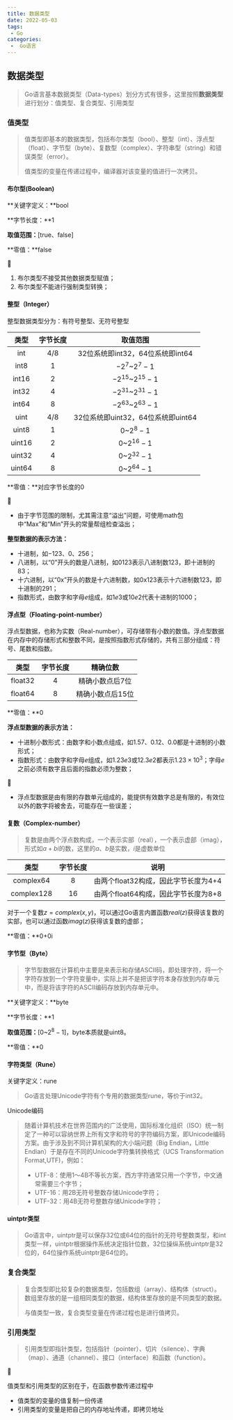 ```yaml
---
title: 数据类型
date: 2022-05-03
tags:
 - Go
categories:
 -  Go语言
---
```


## 数据类型

> Go语言基本数据类型（Data-types）划分方式有很多，这里按照**数据类型**进行划分：值类型、复合类型、引用类型

### 值类型

> 值类型即基本的数据类型，包括布尔类型（bool）、整型（int）、浮点型（float）、字节型（byte）、复数型（complex）、字符串型（string）和错误类型（error）。
>
> 值类型的变量在传递过程中，编译器对该变量的值进行一次拷贝。

#### 布尔型(Boolean)

**关键字定义：**bool

**字节长度：**1

**取值范围：**[true、false]

**零值：**false

👣

1. 布尔类型不接受其他数据类型赋值；
2. 布尔类型不能进行强制类型转换；

#### 整型（Integer）

整型数据类型分为：有符号整型、无符号整型

|  类型  | 字节长度 |              取值范围              |
| :----: | :------: | :--------------------------------: |
|  int   |   4/8    |  32位系统即int32，64位系统即int64  |
|  int8  |    1     |           $-2^7$~$2^7-1$           |
| int16  |    2     |        $-2^{15}$~$2^{15}-1$        |
| int32  |    4     |        $-2^{31}$~$2^{31}-1$        |
| int64  |    8     |        $-2^{63}$~$2^{63}-1$        |
|  uint  |   4/8    | 32位系统即uint32，64位系统即uint64 |
| uint8  |    1     |             0~$2^8-1$              |
| uint16 |    2     |            0~$2^{16}-1$            |
| uint32 |    4     |            0~$2^{32}-1$            |
| uint64 |    8     |            0~$2^{64}-1$            |

**零值：**对应字节长度的0

👣

- 由于字节范围的限制，尤其需注意“溢出”问题，可使用math包中“Max”和“Min”开头的常量帮组检查溢出；

**整型数据的表示方法：**

- 十进制，如$-123$、0、256；
- 八进制，以“0”开头的数是八进制，如0123表示八进制数123，即十进制的83；
- 十六进制，以“0x”开头的数是十六进制数，如0x123表示十六进制数123，即十进制的291；
- 指数形式，由数字和字母$e$组成，如$1e3$或$10e2$代表十进制的1000；

#### 浮点型（Floating-point-number）

浮点型数据，也称为实数（Real-number），可存储带有小数的数值。浮点型数据在内存中的存储形式和整数不同，是按照指数形式存储的，共有三部分组成：符号、尾数和指数。

|  类型   | 字节长度 |     精确位数     |
| :-----: | :------: | :--------------: |
| float32 |    4     | 精确小数点后7位  |
| float64 |    8     | 精确小数点后15位 |

**零值：**0

**浮点型数据的表示方法：**

- 十进制小数形式：由数字和小数点组成，如1.57、0.12、0.0都是十进制的小数形式；
- 指数形式：由数字和字母$e$组成，如$1.23e3$或$12.3e2$都表示$1.23\times10^3$；字母$e$之前必须有数字且后面的指数必须为整数；

👣

- 浮点型数据是由有限的存数单元组成的，能提供有效数字总是有限的，有效位以外的数字将被舍去，可能存在一些误差；

#### 复数（Complex-number）

> 复数是由两个浮点数构成，一个表示实部（real），一个表示虚部（imag），形式如$a+bi$的数，这里的$a$、$b$是实数，$i$是虚数单位

|    类型    | 字节长度 |                 说明                 |
| :--------: | :------: | :----------------------------------: |
| complex64  |    8     | 由两个float32构成，因此字节长度为4+4 |
| complex128 |    16    | 由两个float64构成，因此字节长度为8+8 |

对于一个复数$z=complex(x,y)$，可以通过Go语言内置函数$real(z)$获得该复数的实部，也可以通过函数$imag(z)$获得该复数的虚部；

**零值：**0+0i

#### 字节型（Byte）

> 字节型数据在计算机中主要是来表示和存储ASCII码，即处理字符，将一个字符存放到一个字符变量中，实际上并不是把该字符本身存放到内存单元中，而是将该字符的ASCII编码存放到内存单元中。

**关键字定义：**byte

**字节长度：**1

**取值范围：**[0~$2^8-1$]，byte本质就是uint8。

**零值：**0

#### 字符类型（Rune）

关键字定义：rune

> Go语言处理Unicode字符有个专用的数据类型rune，等价于int32。

Unicode编码

> 随着计算机技术在世界范围内的广泛使用，国际标准化组织（ISO）统一制定了一种可以容纳世界上所有文字和符号的字符编码方案，即Unicode编码方案。由于涉及到不同计算机架构的大小端问题（Big Endian，Little Endian）于是存在不同的Unicode字符集转换格式（UCS Transformation Format,UTF)，例如：
>
> - UTF-8：使用1～4B不等长方案，西方字符通常只用一个字节，中文通常需要三个字节；
> - UTF-16：用2B无符号整数存储Unicode字符；
> - UTF-32：用4B无符号整数存储Unicode字符；

#### uintptr类型

> Go语言中，uintptr是可以保存32位或64位的指针的无符号整数类型，和int类型一样，uintptr根据操作系统决定指针位数，32位操纵系统uintptr是32位的，64位操作系统uintptr是64位的。
> 

### 复合类型

> 复合类型即比较复杂的数据类型，包括数组（array）、结构体（struct）。数组里存放的是一组相同类型的数据，结构体里存放的是不同类型的数据。
>
> 与值类型一致，复合类型变量在传递过程也是进行值拷贝。

### 引用类型

> 引用类型即指针类型，包括指针（pointer）、切片（silence）、字典（map）、通道（channel）、接口（interface）和函数（function）。

:eyes: 

值类型和引用类型的区别在于，在函数参数传递过程中

- 值类型的变量的值复制一份传递
- 引用类型的变量是把自己的内存地址传递，即拷贝地址